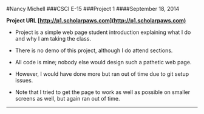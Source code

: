 
#Nancy Michell
###CSCI E-15
###Project 1
####September 18, 2014

**Project URL [http://p1.scholarpaws.com](http://p1.scholarpaws.com)**

+ Project is a simple web page student introduction explaining what I do and why I am taking the class.

+ There is no demo of this project, although I do attend sections.

+ All code is mine; nobody else would design such a pathetic web page.

+ However, I would have done more but ran out of time due to git setup issues.

+ Note that I tried to get the page to work as well as possible on smaller screens as well, but again ran out of time.


***

